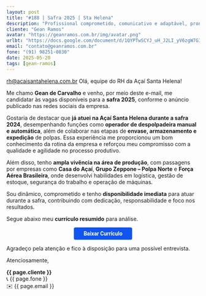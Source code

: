 ```yaml
---
layout: post
title: "#188 | Safra 2025 | Sta Helena"
description: "Profissional comprometido, comunicativo e adaptável, pronto para agregar valor à equipe!"
cliente: "Gean Ramos"
avatar: "https://geanramos.com.br/img/avatar.png"
urlbt: "https://docs.google.com/document/d/1QYPTwSCYJ_uH_J2LI_yV6zgW7GIP-3uSq1NuJqOMfHU/export?format=pdf"
email: "contato@geanramos.com.br"
fone: "(91) 98251-0830"
date: 2025-05-20
tags: [gean-ramos]
---
```

rh@acaisantahelena.com.br 
Olá, equipe do RH da Açaí Santa Helena!

Me chamo **Gean de Carvalho** e venho, por meio deste e-mail, me candidatar às vagas disponíveis para a **safra 2025**, conforme o anúncio publicado nas redes sociais da empresa.

Gostaria de destacar que **já atuei na Açaí Santa Helena durante a safra 2024**, desempenhando funções como **operador de despolpadeira manual e automática**, além de colaborar nas etapas de **envase, armazenamento e expedição** de polpas. Essa experiência me proporcionou um bom conhecimento da rotina da empresa e reforçou meu compromisso com a qualidade e agilidade no processo produtivo.

Além disso, tenho **ampla vivência na área de produção**, com passagens por empresas como **Casa do Açaí**, **Grupo Zeppone – Polpa Norte** e **Força Aérea Brasileira**, onde desenvolvi habilidades em logística, gestão de estoque, segurança do trabalho e operação de máquinas.

Sou dinâmico, comprometido e tenho **disponibilidade imediata** para atuar durante a safra, contribuindo com dedicação, responsabilidade e foco nos resultados.

Segue abaixo meu **currículo resumido** para análise.


<center><a href="{{ page.urlbt }}" class="btn" style="display: inline-block;padding: 8px 25px;color: white;font-size: 14px;text-decoration: none;border-radius: 4px;text-align: center;cursor: pointer;display: inline-block;font-weight: 700;font-family: 'Roboto', Tahoma, Verdana, Segoe, sans-serif;background-color: #15e;">Baixar Currículo</a></center>


Agradeço pela atenção e fico à disposição para uma possível entrevista.

Atenciosamente,

**{{ page.cliente }}**<br>
📞 {{ page.fone }}<br>
✉️ {{ page.email }}
